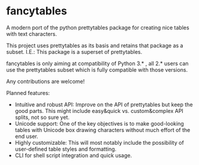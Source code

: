 # fancytables

A modern port of the python prettytables package for creating nice tables with text characters.

This project uses prettytables as its basis and retains that package as a subset. I.E.: This package is a superset of prettytables.

fancytables is only aiming at compatibility of Python 3.* , all 2.* users can use the prettytables subset which is fully compatible with those versions.

Any contributions are welcome!

Planned features:

- Intuitive and robust API: Improve on the API of prettytables but keep the good parts. This might include easy&quick vs. custom&complex API splits, not so sure yet.
- Unicode support: One of the key objectives is to make good-looking tables with Unicode box drawing characters without much effort of the end user.
- Highly customizable: This will most notably include the possibility of user-defined table styles and formatting.
- CLI for shell script integration and quick usage.

